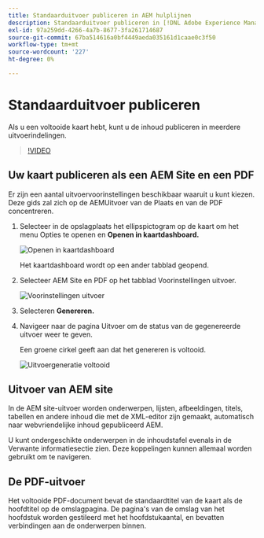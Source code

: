 ```yaml
---
title: Standaarduitvoer publiceren in AEM hulplijnen
description: Standaarduitvoer publiceren in [!DNL Adobe Experience Manager Guides]
exl-id: 97a259dd-4266-4a7b-8677-3fa261714687
source-git-commit: 67ba514616a0bf4449aeda035161d1caae0c3f50
workflow-type: tm+mt
source-wordcount: '227'
ht-degree: 0%

---
```


# Standaarduitvoer publiceren

Als u een voltooide kaart hebt, kunt u de inhoud publiceren in meerdere uitvoerindelingen.

>[!VIDEO](https://video.tv.adobe.com/v/336662?quality=12&learn=on)

## Uw kaart publiceren als een AEM Site en een PDF

Er zijn een aantal uitvoervoorinstellingen beschikbaar waaruit u kunt kiezen. Deze gids zal zich op de AEMUitvoer van de Plaats en van de PDF concentreren.

1. Selecteer in de opslagplaats het ellipspictogram op de kaart om het menu Opties te openen en **Openen in kaartdashboard.**

   ![Openen in kaartdashboard](images/lesson-9/map-dashboard-with-markings.png)

   Het kaartdashboard wordt op een ander tabblad geopend.

1. Selecteer AEM Site en PDF op het tabblad Voorinstellingen uitvoer.

   ![Voorinstellingen uitvoer](images/lesson-9/pdf-aem.png)

1. Selecteren **Genereren.**

1. Navigeer naar de pagina Uitvoer om de status van de gegenereerde uitvoer weer te geven.

   Een groene cirkel geeft aan dat het genereren is voltooid.

   ![Uitvoergeneratie voltooid](images/lesson-9/green-circle.png)

## Uitvoer van AEM site

In de AEM site-uitvoer worden onderwerpen, lijsten, afbeeldingen, titels, tabellen en andere inhoud die met de XML-editor zijn gemaakt, automatisch naar webvriendelijke inhoud gepubliceerd AEM.

U kunt ondergeschikte onderwerpen in de inhoudstafel evenals in de Verwante informatiesectie zien. Deze koppelingen kunnen allemaal worden gebruikt om te navigeren.

## De PDF-uitvoer

Het voltooide PDF-document bevat de standaardtitel van de kaart als de hoofdtitel op de omslagpagina. De pagina&#39;s van de omslag van het hoofdstuk worden gestileerd met het hoofdstukaantal, en bevatten verbindingen aan de onderwerpen binnen.
